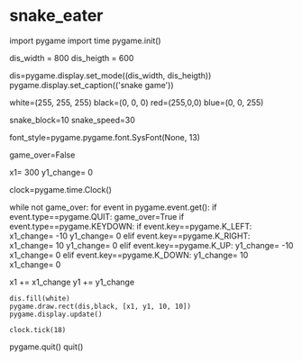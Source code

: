 # snake_eater
import pygame
import time
pygame.init()

dis_width = 800
dis_heigth = 600

dis=pygame.display.set_mode((dis_width, dis_heigth))
pygame.display.set_caption(('snake game'))

white=(255, 255, 255)
black=(0, 0, 0)
red=(255,0,0)
blue=(0, 0, 255)

snake_block=10
snake_speed=30

font_style=pygame.pygame.font.SysFont(None, 13)

game_over=False

x1= 300
y1_change= 0

clock=pygame.time.Clock()

while not game_over:
    for event in pygame.event.get():
        if event.type==pygame.QUIT:
            game_over=True
        if event.type==pygame.KEYDOWN:
            if event.key==pygame.K_LEFT:
                x1_change= -10
                y1_change= 0
            elif event.key==pygame.K_RIGHT:
                x1_change= 10
                y1_change= 0
            elif event.key==pygame.K_UP:
                y1_change= -10
                x1_change= 0
            elif event.key==pygame.K_DOWN:
                y1_change= 10
                x1_change= 0

 x1 += x1_change
    y1 += y1_change

    dis.fill(white)
    pygame.draw.rect(dis,black, [x1, y1, 10, 10])
    pygame.display.update()

    clock.tick(18)

pygame.quit()
quit()
